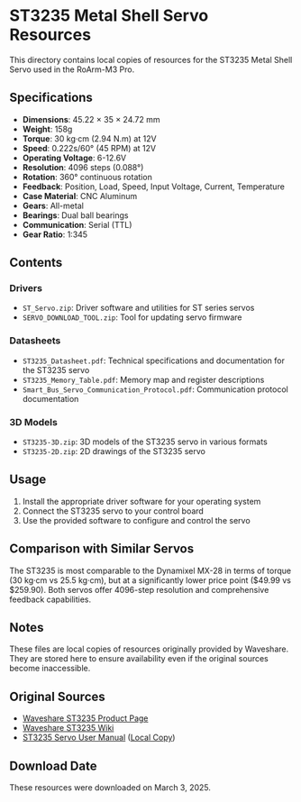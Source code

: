 # ST3235 Metal Shell Servo Resources

This directory contains local copies of resources for the ST3235 Metal Shell Servo used in the RoArm-M3 Pro.

## Specifications

- **Dimensions**: 45.22 × 35 × 24.72 mm
- **Weight**: 158g
- **Torque**: 30 kg·cm (2.94 N.m) at 12V
- **Speed**: 0.222s/60° (45 RPM) at 12V
- **Operating Voltage**: 6-12.6V
- **Resolution**: 4096 steps (0.088°)
- **Rotation**: 360° continuous rotation
- **Feedback**: Position, Load, Speed, Input Voltage, Current, Temperature
- **Case Material**: CNC Aluminum
- **Gears**: All-metal
- **Bearings**: Dual ball bearings
- **Communication**: Serial (TTL)
- **Gear Ratio**: 1:345

## Contents

### Drivers

- `ST_Servo.zip`: Driver software and utilities for ST series servos
- `SERVO_DOWNLOAD_TOOL.zip`: Tool for updating servo firmware

### Datasheets

- `ST3235_Datasheet.pdf`: Technical specifications and documentation for the ST3235 servo
- `ST3235_Memory_Table.pdf`: Memory map and register descriptions
- `Smart_Bus_Servo_Communication_Protocol.pdf`: Communication protocol documentation

### 3D Models

- `ST3235-3D.zip`: 3D models of the ST3235 servo in various formats
- `ST3235-2D.zip`: 2D drawings of the ST3235 servo

## Usage

1. Install the appropriate driver software for your operating system
2. Connect the ST3235 servo to your control board
3. Use the provided software to configure and control the servo

## Comparison with Similar Servos

The ST3235 is most comparable to the Dynamixel MX-28 in terms of torque (30 kg·cm vs 25.5 kg·cm), but at a significantly lower price point ($49.99 vs $259.90). Both servos offer 4096-step resolution and comprehensive feedback capabilities.

## Notes

These files are local copies of resources originally provided by Waveshare. They are stored here to ensure availability even if the original sources become inaccessible.

## Original Sources

- [Waveshare ST3235 Product Page](https://www.waveshare.com/st3235-servo.htm)
- [Waveshare ST3235 Wiki](https://www.waveshare.com/wiki/ST3235_Servo)
- [ST3235 Servo User Manual](https://files.waveshare.com/wiki/ST3235/ST3235_Servo_User_Manual.pdf) ([Local Copy](datasheets/ST3235_Servo_User_Manual.pdf))

## Download Date

These resources were downloaded on March 3, 2025.
